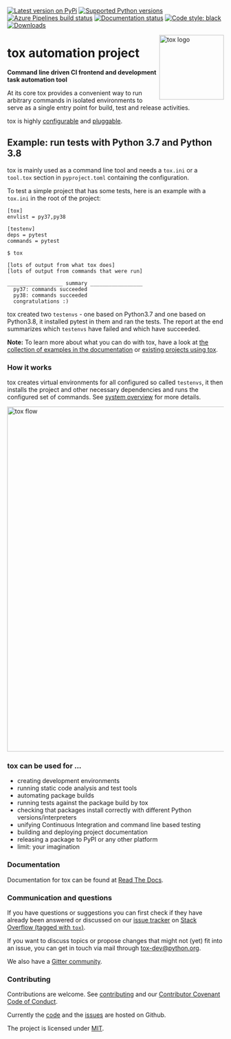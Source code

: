 [![Latest version on
PyPi](https://badge.fury.io/py/tox.svg)](https://badge.fury.io/py/tox)
[![Supported Python
versions](https://img.shields.io/pypi/pyversions/tox.svg)](https://pypi.org/project/tox/)
[![Azure Pipelines build
status](https://dev.azure.com/toxdev/tox/_apis/build/status/tox%20ci?branchName=master)](https://dev.azure.com/toxdev/tox/_build/latest?definitionId=9&branchName=master)
[![Documentation
status](https://readthedocs.org/projects/tox/badge/?version=latest&style=flat-square)](https://tox.readthedocs.io/en/latest/?badge=latest)
[![Code style:
black](https://img.shields.io/badge/code%20style-black-000000.svg)](https://github.com/psf/black)
[![Downloads](https://pepy.tech/badge/tox/month)](https://pepy.tech/project/tox/month)

<a href="https://tox.readthedocs.io">
    <img src="https://raw.githubusercontent.com/tox-dev/tox/master/docs/_static/img/tox.png"
         alt="tox logo"
         height="150px"
         align="right">
</a>

# tox automation project

**Command line driven CI frontend and development task automation tool**

At its core tox provides a convenient way to run arbitrary commands in
isolated environments to serve as a single entry point for build, test
and release activities.

tox is highly
[configurable](https://tox.readthedocs.io/en/latest/config.html) and
[pluggable](https://tox.readthedocs.io/en/latest/plugins.html).

## Example: run tests with Python 3.7 and Python 3.8

tox is mainly used as a command line tool and needs a `tox.ini` or a
`tool.tox` section in `pyproject.toml` containing the configuration.

To test a simple project that has some tests, here is an example with
a `tox.ini` in the root of the project:

``` {.sourceCode .ini}
[tox]
envlist = py37,py38

[testenv]
deps = pytest
commands = pytest
```

``` {.sourceCode .console}
$ tox

[lots of output from what tox does]
[lots of output from commands that were run]

__________________ summary _________________
  py37: commands succeeded
  py38: commands succeeded
  congratulations :)
```

tox created two ``testenvs`` - one based on Python3.7 and one based on
Python3.8, it installed pytest in them and ran the tests. The report at
the end summarizes which ``testenvs`` have failed and which have
succeeded.

**Note:** To learn more about what you can do with tox, have a look at
[the collection of examples in the
documentation](https://tox.readthedocs.io/en/latest/examples.html)
or [existing projects using
tox](https://github.com/search?l=INI&q=tox.ini+in%3Apath&type=Code).

### How it works

tox creates virtual environments for all configured so called
``testenvs``, it then installs the project and other necessary
dependencies and runs the configured set of commands. See [system
overview](https://tox.readthedocs.io/en/latest/#system-overview) for
more details.

<a href="https://tox.readthedocs.io/en/latest/#system-overview">
    <img src="https://raw.githubusercontent.com/tox-dev/tox/master/docs/img/tox_flow.png"
         alt="tox flow"
         width="800px"
         align="center">
</a>

### tox can be used for ...

-   creating development environments
-   running static code analysis and test tools
-   automating package builds
-   running tests against the package build by tox
-   checking that packages install correctly with different Python
    versions/interpreters
-   unifying Continuous Integration and command line based testing
-   building and deploying project documentation
-   releasing a package to PyPI or any other platform
-   limit: your imagination

### Documentation

Documentation for tox can be found at [Read The Docs](https://tox.readthedocs.org).

### Communication and questions

If you have questions or suggestions you can first check if they have already
been answered or discussed on our [issue tracker](https://github.com/tox-dev/tox/issues?utf8=%E2%9C%93&q=is%3Aissue+sort%3Aupdated-desc+label%3A%22type%3Aquestion+%3Agrey_question%3A%22+)
on [Stack Overflow (tagged with `tox`)](https://stackoverflow.com/questions/tagged/tox).

If you want to discuss topics or propose changes that might not (yet)
fit into an issue, you can get in touch via mail through
<tox-dev@python.org>.

We also have a [Gitter community](https://gitter.im/tox-dev/).

### Contributing

Contributions are welcome. See
[contributing](https://github.com/tox-dev/tox/blob/master/CONTRIBUTING.rst)
and our [Contributor Covenant Code of
Conduct](https://github.com/tox-dev/tox/blob/master/CODE_OF_CONDUCT.md).

Currently the [code](https://github.com/tox-dev/tox) and the
[issues](https://github.com/tox-dev/tox/issues) are hosted on Github.

The project is licensed under
[MIT](https://github.com/tox-dev/tox/blob/master/LICENSE).
